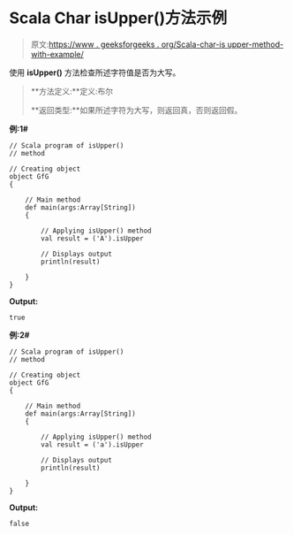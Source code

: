 # Scala Char isUpper()方法示例

> 原文:[https://www . geeksforgeeks . org/Scala-char-is upper-method-with-example/](https://www.geeksforgeeks.org/scala-char-isupper-method-with-example/)

使用 **isUpper()** 方法检查所述字符值是否为大写。

> **方法定义:**定义:布尔
> 
> **返回类型:**如果所述字符为大写，则返回真，否则返回假。

**例:1#**

```
// Scala program of isUpper()
// method

// Creating object
object GfG
{ 

    // Main method
    def main(args:Array[String])
    {

        // Applying isUpper() method 
        val result = ('A').isUpper

        // Displays output
        println(result)

    }
} 
```

**Output:**

```
true

```

**例:2#**

```
// Scala program of isUpper()
// method

// Creating object
object GfG
{ 

    // Main method
    def main(args:Array[String])
    {

        // Applying isUpper() method
        val result = ('a').isUpper

        // Displays output
        println(result)

    }
} 
```

**Output:**

```
false

```